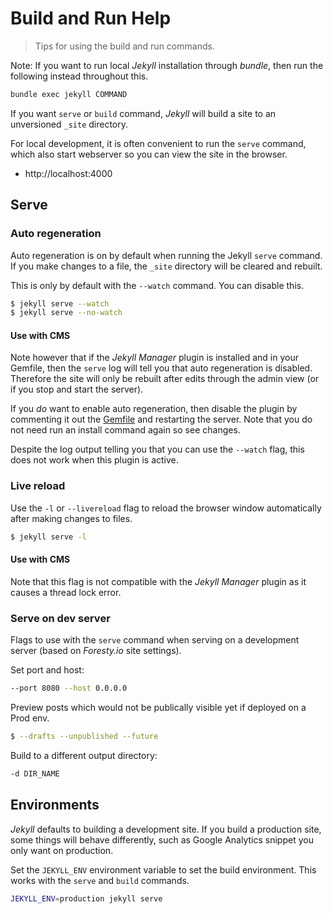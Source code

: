 # Build and Run Help
> Tips for using the build and run commands.

Note: If you want to run local _Jekyll_ installation through _bundle_, then run the following instead throughout this.

```bash
bundle exec jekyll COMMAND
```

If you want `serve` or `build` command, _Jekyll_ will build a site to an unversioned `_site` directory. 

For local development, it is often convenient to run the `serve` command, which also start webserver so you can view the site in the browser.

- http://localhost:4000

## Serve

### Auto regeneration

Auto regeneration is on by default when running the Jekyll `serve` command. If you make changes to a file, the `_site` directory will be cleared and rebuilt.

This is only by default with the `--watch` command. You can disable this.

```bash
$ jekyll serve --watch
$ jekyll serve --no-watch
```

#### Use with CMS

Note however that if the _Jekyll Manager_ plugin is installed and in your Gemfile, then the `serve` log will tell you that auto regeneration is disabled. Therefore the site will only be rebuilt after edits through the admin view (or if you stop and start the server).

If you _do_ want to enable auto regeneration, then disable the plugin by commenting it out the [Gemfile](/Gemfile) and restarting the server. Note that you do not need run an install command again so see changes.

Despite the log output telling you that you can use the `--watch` flag, this does not work when this plugin is active.


### Live reload

Use the `-l` or `--livereload` flag to reload the browser window automatically after making changes to files.

```bash
$ jekyll serve -l
```

#### Use with CMS

Note that this flag is not compatible with the _Jekyll Manager_ plugin as it causes a thread lock error.


### Serve on dev server

Flags to use with the `serve` command when serving on a development server (based on _Foresty.io_ site settings).

Set port and host:

```sh
--port 8080 --host 0.0.0.0
```

Preview posts which would not be publically visible yet if deployed on a Prod env.

```bash
$ --drafts --unpublished --future
```

Build to a different output directory:

```sh
-d DIR_NAME
```

## Environments

_Jekyll_ defaults to building a development site. If you build a production site, some things will behave differently, such as Google Analytics snippet you only want on production.

Set the `JEKYLL_ENV` environment variable to set the build environment. This works with the `serve` and `build` commands.

```bash
JEKYLL_ENV=production jekyll serve
```
